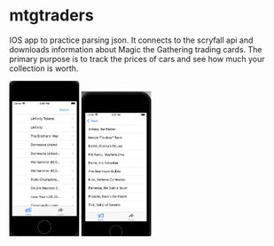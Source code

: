 # mtgtraders

IOS app to practice parsing json. It connects to the scryfall api and downloads information about Magic the Gathering trading cards. The primary purpose is to track the prices of cars and see how much your collection is worth.

<img src="https://raw.githubusercontent.com/matthewpatterson211/mtgtraders/master/mtgtradersmenu.jpg" height="25%" width="25%" >
<img src="https://raw.githubusercontent.com/matthewpatterson211/mtgtraders/master/mtgtradersmenu2.png" height="25%" width="25%" >

